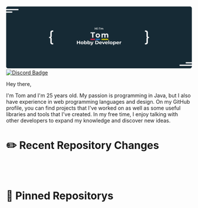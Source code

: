 [![Kieselbrecher's GitHub Banner](github_banner.png)](https://braydoncoyer.dev)
[![Discord Badge](https://img.shields.io/badge/Discord-Profile?style=flat&logo=discord&logoColor=white&color=blue)](https://discord.com/users/275306208150421504)

Hey there,

I'm Tom and I'm 25 years old. My passion is programming in Java, but I also have experience in web programming languages and design. On my GitHub profile, you can find projects that I've worked on as well as some useful libraries and tools that I've created. In my free time, I enjoy talking with other developers to expand my knowledge and discover new ideas.

# ✏️ Recent Repository Changes
<br></br>

# 📌 Pinned Repositorys
